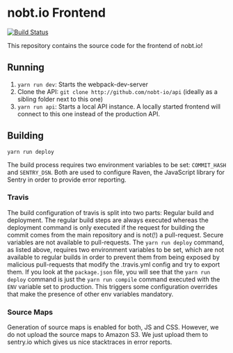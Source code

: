 # nobt.io Frontend

[![Build Status](https://travis-ci.org/nobt-io/frontend.svg?branch=master)](https://travis-ci.org/nobt-io/frontend)

This repository contains the source code for the frontend of nobt.io!

## Running

1. `yarn run dev`: Starts the webpack-dev-server
2. Clone the API: `git clone http://github.com/nobt-io/api` (ideally as a sibling folder next to this one)
3. `yarn run api`: Starts a local API instance. A locally started frontend will connect to this one instead of the production API.

## Building

`yarn run deploy`

The build process requires two environment variables to be set: `COMMIT_HASH` and `SENTRY_DSN`. Both are used to configure Raven, the JavaScript library for Sentry in order to provide error reporting.

### Travis

The build configuration of travis is split into two parts: Regular build and deployment. The regular build steps are always executed whereas the deployment command is only executed if the request for building the commit comes from the main repository and is not(!) a pull-request. Secure variables are not available to pull-requests. The `yarn run deploy` command, as listed above, requires two environment variables to be set, which are not available to regular builds in order to prevent them from being exposed by malicious pull-requests that modify the .travis.yml config and try to export them. If you look at the `package.json` file, you will see that the `yarn run deploy` command is just the `yarn run compile` command executed with the `ENV` variable set to production. This triggers some configuration overrides that make the presence of other env variables mandatory.

### Source Maps

Generation of source maps is enabled for both, JS and CSS. However, we do not upload the source maps to Amazon S3. We just upload them to sentry.io which gives us nice stacktraces in error reports.
